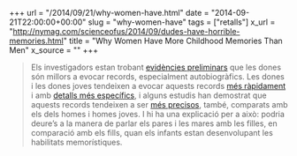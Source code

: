 +++
url = "/2014/09/21/why-women-have.html"
date = "2014-09-21T22:00:00+00:00"
slug = "why-women-have"
tags = ["retalls"]
x_url = "http://nymag.com/scienceofus/2014/09/dudes-have-horrible-memories.html"
title = "Why Women Have More Childhood Memories Than Men"
x_source = ""
+++


> Els investigadors estan trobant [evidències preliminars](http://www.ncbi.nlm.nih.gov/pubmed/9457787) que les dones són millors a evocar records, especialment autobiogràfics. Les dones i les dones joves tendeixen a evocar aquests records [més ràpidament](http://www.ncbi.nlm.nih.gov/pubmed/9457787) i amb  [detalls més específics](http://books.google.com/books?hl=en&lr=&id=u9t4AgAAQBAJ&oi=fnd&pg=PA99&dq=the+socialization+of+autobiographical+memory+in+children+and+adults:+the+roles+of+culture+and+gender&ots=7DmUQwVhPl&sig=yvIh6Q0QnDjVQzA71yzLas5Tp_w#v=onepage&q=the%20socialization%20of%20autobiographical%20memory%20in%20children%20and%20adults%3A%20the%20roles%20of%20culture%20and%20gender&f=false), i alguns estudis han demostrat que aquests records tendeixen a ser [més precisos](http://www.ncbi.nlm.nih.gov/pubmed/19739927), també, comparats amb els dels homes i homes joves. I hi ha una explicació per a això: podria deure’s a la manera de parlar els pares i les mares amb les filles, en comparació amb els fills, quan els infants estan desenvolupant les habilitats memorístiques.

